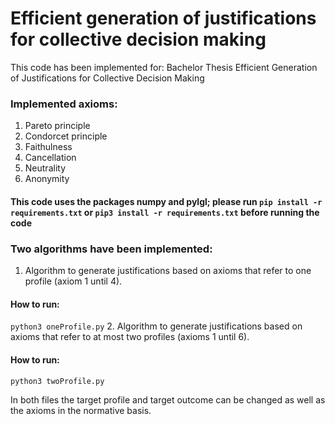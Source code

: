 # Efficient generation of justifications for collective decision making
This code has been implemented for: Bachelor Thesis Efficient Generation of Justifications for Collective Decision Making

### Implemented axioms:
1. Pareto principle
2. Condorcet principle
3. Faithulness
4. Cancellation
5. Neutrality
6. Anonymity

#### This code uses the packages numpy and pylgl; please run `pip install -r requirements.txt` or `pip3 install -r requirements.txt` before running the code

### Two algorithms have been implemented:
1. Algorithm to generate justifications based on axioms that refer to one profile (axiom 1 until 4).
#### How to run:
`python3 oneProfile.py`
2. Algorithm to generate justifications based on axioms that refer to at most two profiles (axioms 1 until 6). 
#### How to run:
`python3 twoProfile.py`

In both files the target profile and target outcome can be changed as well as the axioms in the normative basis.
